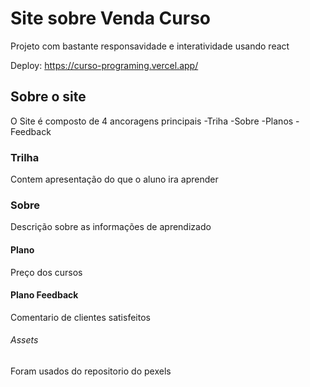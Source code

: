 # Site sobre Venda Curso

Projeto com bastante responsavidade e interatividade usando react

Deploy: https://curso-programing.vercel.app/

## Sobre o site

O Site é composto de 4 ancoragens principais
-Triha
-Sobre
-Planos
-Feedback

### Trilha

Contem apresentação do que o aluno ira aprender

### Sobre

Descrição sobre as informações de aprendizado

#### Plano

Preço dos cursos

#### Plano Feedback

Comentario de clientes satisfeitos

###### Assets

Foram usados do repositorio do pexels
